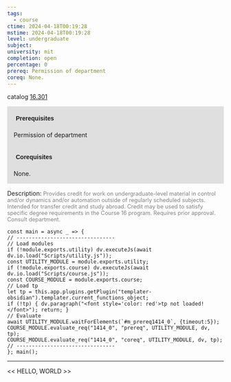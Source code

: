 ```yaml
---
tags:
  - course
ctime: 2024-04-18T00:19:28
mstime: 2024-04-18T00:19:28
level: undergraduate
subject: 
university: mit
completion: open
percentage: 0
prereq: Permission of department
coreq: None.
---
```


catalog [16.301](http://student.mit.edu/catalog/m16a.html#16.301)

<span style="display: block; padding: 15px; background-color: rgb(100, 100, 100, 0.2);"><font id="m_prereq1414_0" style="display: block; font-family: Arial, sans-serif; font-weight: bold; padding: 5px">Prerequisites</font><br><span id="prereq1414_0">Permission of department</span></span>
<span style="display: block; padding: 15px; background-color: rgb(100, 100, 100, 0.2);"><font id="m_coreq1414_0" style="display: block; font-family: Arial, sans-serif; font-weight: bold; padding: 5px">Corequisites</font><br><span id="coreq1414_0">None.</span></span>

<font style="">Description:</font>
<font style="color: grey; font-size: 0.8rem;">Provides credit for work on undergraduate-level material in control and/or dynamics and/or automation outside of regularly scheduled subjects. Intended for transfer credit and study abroad. Credit may be used to satisfy specific degree requirements in the Course 16 program. Requires prior approval. Consult department.</font>

```dataviewjs
const main = async _ => {
// --------------------------------
// Load modules
if (!module.exports.utility) dv.executeJs(await dv.io.load("Scripts/utility.js"));
const UTILITY_MODULE = module.exports.utility;
if (!module.exports.course) dv.executeJs(await dv.io.load("Scripts/course.js"));
const COURSE_MODULE = module.exports.course;
// Load tp
let tp = this.app.plugins.getPlugin("templater-obsidian").templater.current_functions_object;
if (!tp) { dv.paragraph("<font style='color: red'>tp not loaded!</font>"); return; }
// Evaluate
await UTILITY_MODULE.waitForElements(`#m_prereq1414_0`, {timeout:5});
COURSE_MODULE.evaluate_req("1414_0", "prereq", UTILITY_MODULE, dv, tp);
COURSE_MODULE.evaluate_req("1414_0", "coreq", UTILITY_MODULE, dv, tp);
// --------------------------------
}; main();
```

---

<< HELLO, WORLD >>
